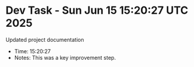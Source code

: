 # Dev Task - Sun Jun 15 15:20:27 UTC 2025
Updated project documentation
- Time: 15:20:27
- Notes: This was a key improvement step.

